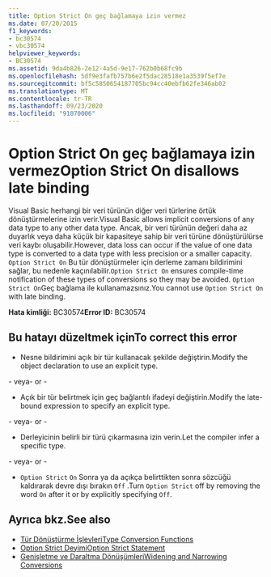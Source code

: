 ```yaml
---
title: Option Strict On geç bağlamaya izin vermez
ms.date: 07/20/2015
f1_keywords:
- bc30574
- vbc30574
helpviewer_keywords:
- BC30574
ms.assetid: 9da4b826-2e12-4a5d-9e17-762b0b68fc9b
ms.openlocfilehash: 5df9e3fafb757b6e2f5dac28518e1a3539f5ef7e
ms.sourcegitcommit: bf5c5850654187705bc94cc40ebfb62fe346ab02
ms.translationtype: MT
ms.contentlocale: tr-TR
ms.lasthandoff: 09/23/2020
ms.locfileid: "91070006"
---
```

# <a name="option-strict-on-disallows-late-binding"></a><span data-ttu-id="91012-102">Option Strict On geç bağlamaya izin vermez</span><span class="sxs-lookup"><span data-stu-id="91012-102">Option Strict On disallows late binding</span></span>

<span data-ttu-id="91012-103">Visual Basic herhangi bir veri türünün diğer veri türlerine örtük dönüştürmelerine izin verir.</span><span class="sxs-lookup"><span data-stu-id="91012-103">Visual Basic allows implicit conversions of any data type to any other data type.</span></span> <span data-ttu-id="91012-104">Ancak, bir veri türünün değeri daha az duyarlık veya daha küçük bir kapasiteye sahip bir veri türüne dönüştürülürse veri kaybı oluşabilir.</span><span class="sxs-lookup"><span data-stu-id="91012-104">However, data loss can occur if the value of one data type is converted to a data type with less precision or a smaller capacity.</span></span> <span data-ttu-id="91012-105">`Option Strict On` Bu tür dönüştürmeler için derleme zamanı bildirimini sağlar, bu nedenle kaçınılabilir.</span><span class="sxs-lookup"><span data-stu-id="91012-105">`Option Strict On` ensures compile-time notification of these types of conversions so they may be avoided.</span></span> <span data-ttu-id="91012-106">`Option Strict On`Geç bağlama ile kullanamazsınız.</span><span class="sxs-lookup"><span data-stu-id="91012-106">You cannot use `Option Strict On` with late binding.</span></span>  

 <span data-ttu-id="91012-107">**Hata kimliği:** BC30574</span><span class="sxs-lookup"><span data-stu-id="91012-107">**Error ID:** BC30574</span></span>  
  
## <a name="to-correct-this-error"></a><span data-ttu-id="91012-108">Bu hatayı düzeltmek için</span><span class="sxs-lookup"><span data-stu-id="91012-108">To correct this error</span></span>  
  
- <span data-ttu-id="91012-109">Nesne bildirimini açık bir tür kullanacak şekilde değiştirin.</span><span class="sxs-lookup"><span data-stu-id="91012-109">Modify the object declaration to use an explicit type.</span></span>  
  
 <span data-ttu-id="91012-110">\- veya</span><span class="sxs-lookup"><span data-stu-id="91012-110">\- or -</span></span>  
  
- <span data-ttu-id="91012-111">Açık bir tür belirtmek için geç bağlantılı ifadeyi değiştirin.</span><span class="sxs-lookup"><span data-stu-id="91012-111">Modify the late-bound expression to specify an explicit type.</span></span>  
  
 <span data-ttu-id="91012-112">\- veya</span><span class="sxs-lookup"><span data-stu-id="91012-112">\- or -</span></span>  
  
- <span data-ttu-id="91012-113">Derleyicinin belirli bir türü çıkarmasına izin verin.</span><span class="sxs-lookup"><span data-stu-id="91012-113">Let the compiler infer a specific type.</span></span>  
  
 <span data-ttu-id="91012-114">\- veya</span><span class="sxs-lookup"><span data-stu-id="91012-114">\- or -</span></span>  
  
- <span data-ttu-id="91012-115">`Option Strict` `On` Sonra ya da açıkça belirttikten sonra sözcüğü kaldırarak devre dışı bırakın `Off` .</span><span class="sxs-lookup"><span data-stu-id="91012-115">Turn `Option Strict` off by removing the word `On` after it or by explicitly specifying `Off`.</span></span>  
  
## <a name="see-also"></a><span data-ttu-id="91012-116">Ayrıca bkz.</span><span class="sxs-lookup"><span data-stu-id="91012-116">See also</span></span>

- [<span data-ttu-id="91012-117">Tür Dönüştürme İşlevleri</span><span class="sxs-lookup"><span data-stu-id="91012-117">Type Conversion Functions</span></span>](../language-reference/functions/type-conversion-functions.md)
- [<span data-ttu-id="91012-118">Option Strict Deyimi</span><span class="sxs-lookup"><span data-stu-id="91012-118">Option Strict Statement</span></span>](../language-reference/statements/option-strict-statement.md)
- [<span data-ttu-id="91012-119">Genişletme ve Daraltma Dönüşümleri</span><span class="sxs-lookup"><span data-stu-id="91012-119">Widening and Narrowing Conversions</span></span>](../programming-guide/language-features/data-types/widening-and-narrowing-conversions.md)
